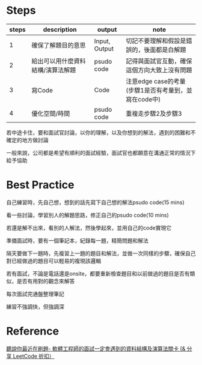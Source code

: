# Steps

| steps | description |output|note |
|-------|-------------|------|-----|
|   1    |     確保了解題目的意思        |    Input, Output  |切記不要理解和假設是錯誤的，後面都是白解題|
|   2    |     給出可以用什麼資料結構/演算法解題        |    psudo code  |記得與面試官互動，確保這個方向大致上沒有問題|
|   3    |     寫Code        |    Code  |注意edge case的考量(步驟1是否有考量到，並寫在code中)|
|   4    |     優化空間/時間        |    psudo code  |重複走步驟2及步驟3|

若中途卡住，要和面試官討論，以你的理解，以及你想到的解法，遇到的困難和不確定的地方做討論

一般來說，公司都是希望有順利的面試經驗，面試官也都願意在溝通正常的情況下給予協助

# Best Practice

自己練習時，先自己想，想到的話先寫下自己想的解法psudo code(15 mins)

看一些討論，學習別人的解題思路，修正自己的psudo code(10 mins)

若還是解不出來，看別的人解法，然後學起來，並用自己的code實現它

準備面試時，要有一個筆記本，紀錄每一題，精簡問題和解法

隔天要做下一題時，先複習上一題的題目和解法，並做一次同樣的步驟，確保自己對已經做過的題目可以輕易的複現該邏輯

若有面試，不論是電話還是onsite，都要重新檢查題目和以前做過的題目是否有類似，是否有用對的觀念來解答

每次面試完通盤整理筆記

練習不強調快，但強調深

# Reference

[聽說你最近在刷題- 軟體工程師的面試一定會遇到的資料結構及演算法關卡 (& 分享 LeetCode 折扣）](https://brianhsublog.blogspot.com/2020/12/AlgorithmDataStructureLeetCode.html)
